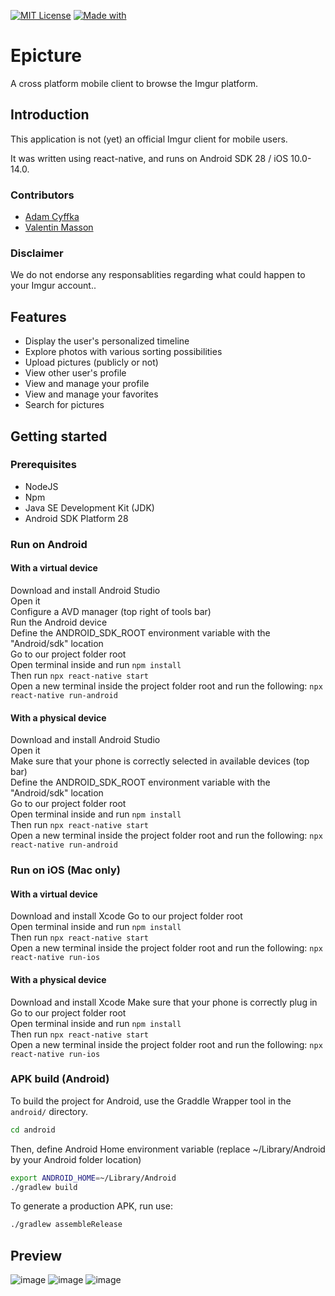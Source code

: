 [![MIT License](https://img.shields.io/badge/license-MIT-blue.svg)](https://raw.githubusercontent.com/AdamCyffka/DEV_Epicture_2020/main/LICENSE)
[![Made with](https://img.shields.io/badge/made%20with-React%20Native-orange)](https://reactnative.dev/)

# Epicture

A cross platform mobile client to browse the Imgur platform.

## Introduction

This application is not (yet) an official Imgur client for mobile users.

It was written using react-native, and runs on Android SDK 28 / iOS 10.0-14.0.

### Contributors

* [Adam Cyffka](https://github.com/AdamCyffka)
* [Valentin Masson](https://github.com/Valipss)

### Disclaimer

We do not endorse any responsablities regarding what could happen to your Imgur account..

## Features

* Display the user's personalized timeline
* Explore photos with various sorting possibilities
* Upload pictures (publicly or not)
* View other user's profile
* View and manage your profile
* View and manage your favorites
* Search for pictures

## Getting started

### Prerequisites

* NodeJS
* Npm
* Java SE Development Kit (JDK)
* Android SDK Platform 28

### Run on Android

#### With a virtual device

Download and install Android Studio<br/>
Open it<br/>
Configure a AVD manager (top right of tools bar)<br/>
Run the Android device<br/>
Define the ANDROID_SDK_ROOT environment variable with the "Android/sdk" location<br/>
Go to our project folder root<br/>
Open terminal inside and run `npm install`<br/>
Then run `npx react-native start`<br/>
Open a new terminal inside the project folder root and run the following: `npx react-native run-android`<br/>

#### With a physical device

Download and install Android Studio<br/>
Open it<br/>
Make sure that your phone is correctly selected in available devices (top bar)<br/>
Define the ANDROID_SDK_ROOT environment variable with the "Android/sdk" location<br/>
Go to our project folder root<br/>
Open terminal inside and run `npm install`<br/>
Then run `npx react-native start`<br/>
Open a new terminal inside the project folder root and run the following: `npx react-native run-android`<br/>

### Run on iOS (Mac only)

#### With a virtual device

Download and install Xcode
Go to our project folder root<br/>
Open terminal inside and run `npm install`<br/>
Then run `npx react-native start`<br/>
Open a new terminal inside the project folder root and run the following: `npx react-native run-ios`<br/>

#### With a physical device

Download and install Xcode
Make sure that your phone is correctly plug in<br/>
Go to our project folder root<br/>
Open terminal inside and run `npm install`<br/>
Then run `npx react-native start`<br/>
Open a new terminal inside the project folder root and run the following: `npx react-native run-ios`<br/>

### APK build (Android)

To build the project for Android, use the Graddle Wrapper tool in the `android/` directory.

```bash
cd android
```
Then, define Android Home environment variable (replace ~/Library/Android by your Android folder location)
```bash
export ANDROID_HOME=~/Library/Android
./gradlew build
```

To generate a production APK, run use:

```bash
./gradlew assembleRelease
```

## Preview

![image](https://i.imgur.com/IErbMYM.png)
![image](https://i.imgur.com/nEFeDNi.png)
![image](https://i.imgur.com/Dovx9FA.png)
